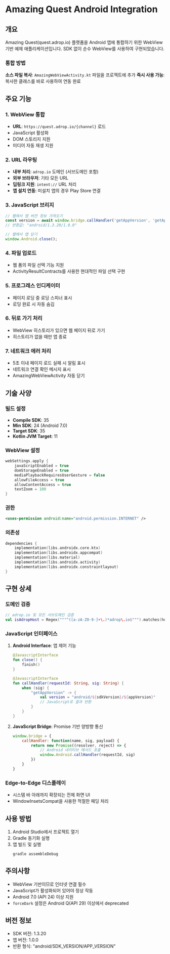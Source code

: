 # Amazing Quest Android Integration

## 개요
Amazing Quest(quest.adrop.io) 플랫폼을 Android 앱에 통합하기 위한 WebView 기반 예제 애플리케이션입니다. SDK 없이 순수 WebView를 사용하여 구현되었습니다.

### 통합 방법
**소스 파일 복사**: `AmazingWebViewActivity.kt` 파일을 프로젝트에 추가
**즉시 사용 가능**: 복사한 클래스를 바로 사용하여 연동 완료

## 주요 기능

### 1. WebView 통합
- **URL**: `https://quest.adrop.io/{channel}` 로드
- JavaScript 활성화
- DOM 스토리지 지원
- 미디어 자동 재생 지원

### 2. URL 라우팅
- **내부 처리**: `adrop.io` 도메인 (서브도메인 포함)
- **외부 브라우저**: 기타 모든 URL
- **딥링크 지원**: `intent://` URL 처리
- **앱 설치 연동**: 미설치 앱의 경우 Play Store 연결

### 3. JavaScript 브리지
```javascript
// 웹에서 앱 버전 정보 가져오기
const version = await window.bridge.callHandler('getAppVersion', 'getAppVersion');
// 반환값: "android/1.3.20/1.0.0"

// 웹에서 앱 닫기
window.Android.close();
```

### 4. 파일 업로드
- 웹 폼의 파일 선택 기능 지원
- ActivityResultContracts를 사용한 현대적인 파일 선택 구현

### 5. 프로그레스 인디케이터
- 페이지 로딩 중 로딩 스피너 표시
- 로딩 완료 시 자동 숨김

### 6. 뒤로 가기 처리
- WebView 히스토리가 있으면 웹 페이지 뒤로 가기
- 히스토리가 없을 때만 앱 종료

### 7. 네트워크 에러 처리
- 5초 이내 페이지 로드 실패 시 알림 표시
- 네트워크 연결 확인 메시지 표시
- AmazingWebViewActivity 자동 닫기


## 기술 사양

### 빌드 설정
- **Compile SDK**: 35
- **Min SDK**: 24 (Android 7.0)
- **Target SDK**: 35
- **Kotlin JVM Target**: 11

### WebView 설정
```kotlin
webSettings.apply {
    javaScriptEnabled = true
    domStorageEnabled = true
    mediaPlaybackRequiresUserGesture = false
    allowFileAccess = true
    allowContentAccess = true
    textZoom = 100
}
```

### 권한
```xml
<uses-permission android:name="android.permission.INTERNET" />
```

### 의존성
```kotlin
dependencies {
    implementation(libs.androidx.core.ktx)
    implementation(libs.androidx.appcompat)
    implementation(libs.material)
    implementation(libs.androidx.activity)
    implementation(libs.androidx.constraintlayout)
}
```

## 구현 상세

### 도메인 검증
```kotlin
// adrop.io 및 모든 서브도메인 검증
val isAdropHost = Regex("""^([a-zA-Z0-9-]+\.)*adrop\.io$""").matches(host)
```

### JavaScript 인터페이스
1. **Android Interface**: 앱 제어 기능
   ```kotlin
   @JavascriptInterface
   fun close() {
       finish()
   }
   
   @JavascriptInterface
   fun callHandler(requestId: String, sig: String) {
       when (sig) {
           "getAppVersion" -> {
               val version = "android/${sdkVersion}/${appVersion}"
               // JavaScript로 결과 반환
           }
       }
   }
   ```

2. **JavaScript Bridge**: Promise 기반 양방향 통신
   ```javascript
   window.bridge = {
       callHandler: function(name, sig, payload) {
           return new Promise((resolver, reject) => {
               // Android 네이티브 메서드 호출
               window.Android.callHandler(requestId, sig)
           })
       }
   }
   ```

### Edge-to-Edge 디스플레이
- 시스템 바 아래까지 확장되는 전체 화면 UI
- WindowInsetsCompat을 사용한 적절한 패딩 처리

## 사용 방법

1. Android Studio에서 프로젝트 열기
2. Gradle 동기화 실행
3. 앱 빌드 및 실행
   ```bash
   gradle assembleDebug
   ```

## 주의사항

- WebView 기반이므로 인터넷 연결 필수
- JavaScript가 활성화되어 있어야 정상 작동
- Android 7.0 (API 24) 이상 지원
- `forceDark` 설정은 Android Q(API 29) 이상에서 deprecated

## 버전 정보
- SDK 버전: 1.3.20
- 앱 버전: 1.0.0
- 반환 형식: "android/SDK_VERSION/APP_VERSION"
